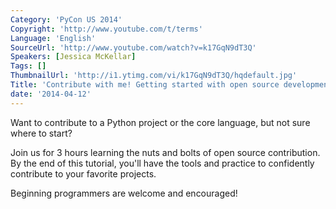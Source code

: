 ```yaml
---
Category: 'PyCon US 2014'
Copyright: 'http://www.youtube.com/t/terms'
Language: 'English'
SourceUrl: 'http://www.youtube.com/watch?v=k17GqN9dT3Q'
Speakers: [Jessica McKellar]
Tags: []
ThumbnailUrl: 'http://i1.ytimg.com/vi/k17GqN9dT3Q/hqdefault.jpg'
Title: 'Contribute with me! Getting started with open source development'
date: '2014-04-12'
---
```

Want to contribute to a Python project or the core language, but not sure where to start?
 
 Join us for 3 hours learning the nuts and bolts of open source contribution. By the end of this tutorial, you'll have the tools and practice to confidently contribute to your favorite projects.
 
 Beginning programmers are welcome and encouraged!

